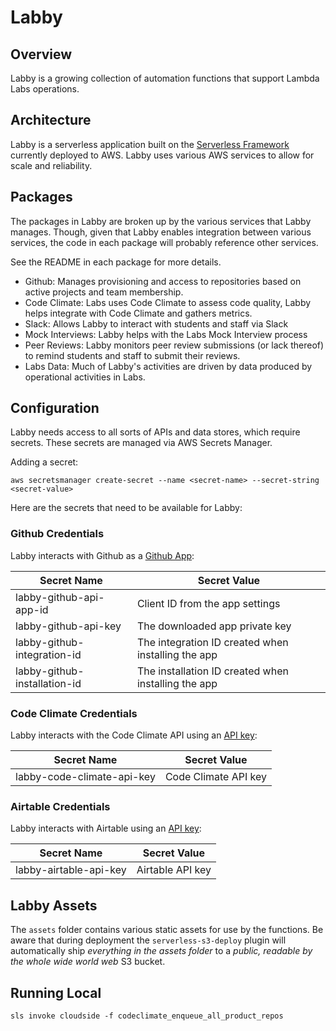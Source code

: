 # Labby

## Overview

Labby is a growing collection of automation functions that support Lambda Labs operations.

## Architecture

Labby is a serverless application built on the [Serverless Framework](https://serverless.com) currently deployed to AWS. Labby uses various AWS services to allow for scale and reliability.

## Packages

The packages in Labby are broken up by the various services that Labby manages. Though, given that Labby enables integration between various services, the code in each package will probably reference other services.

See the README in each package for more details.

- Github: Manages provisioning and access to repositories based on active projects and team membership.
- Code Climate: Labs uses Code Climate to assess code quality, Labby helps integrate with Code Climate and gathers metrics.
- Slack: Allows Labby to interact with students and staff via Slack
- Mock Interviews: Labby helps with the Labs Mock Interview process
- Peer Reviews: Labby monitors peer review submissions (or lack thereof) to remind students and staff to submit their reviews.
- Labs Data: Much of Labby's activities are driven by data produced by operational activities in Labs.

## Configuration

Labby needs access to all sorts of APIs and data stores, which require secrets. These secrets are managed via AWS Secrets Manager.

Adding a secret:

```shell
aws secretsmanager create-secret --name <secret-name> --secret-string <secret-value>
```

Here are the secrets that need to be available for Labby:

### Github Credentials

Labby interacts with Github as a [Github App](https://developer.github.com/apps/):

| Secret Name                  | Secret Value                                        |
| ---------------------------- | --------------------------------------------------- |
| labby-github-api-app-id      | Client ID from the app settings                     |
| labby-github-api-key         | The downloaded app private key                      |
| labby-github-integration-id  | The integration ID created when installing the app  |
| labby-github-installation-id | The installation ID created when installing the app |

### Code Climate Credentials

Labby interacts with the Code Climate API using an [API key](https://developer.codeclimate.com/#overview):

| Secret Name                | Secret Value         |
| -------------------------- | -------------------- |
| labby-code-climate-api-key | Code Climate API key |

### Airtable Credentials

Labby interacts with Airtable using an [API key](https://airtable.com/api):

| Secret Name            | Secret Value     |
| ---------------------- | ---------------- |
| labby-airtable-api-key | Airtable API key |

## Labby Assets

The `assets` folder contains various static assets for use by the functions. Be aware that during deployment the `serverless-s3-deploy` plugin will automatically ship _everything in the assets folder_ to a _public, readable by the whole wide world web_ S3 bucket.

## Running Local

`sls invoke cloudside -f codeclimate_enqueue_all_product_repos`